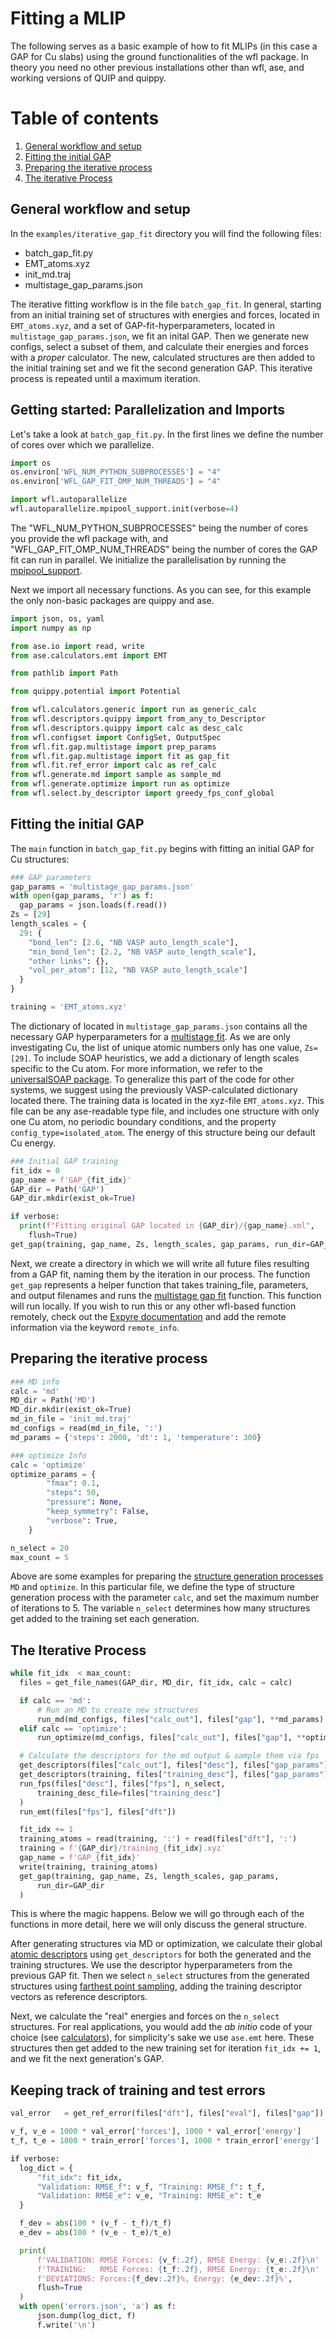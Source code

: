
# Fitting a MLIP

The following serves as a basic example of how to fit MLIPs (in this case a GAP for Cu slabs) using the ground functionalities of the wfl package. In theory you need no other previous installations other than wfl, ase, and working versions of QUIP and quippy.

# Table of contents
1. [General workflow and setup](#general)
2. [Fitting the initial GAP](#Fitting-the-initial-GAP)
3. [Preparing the iterative process](#generate)
4. [The iterative Process](#generate)

## General workflow and setup <a name="general">

In the ```examples/iterative_gap_fit``` directory you will find the following files:

- batch_gap_fit.py
- EMT_atoms.xyz
- init_md.traj
- multistage_gap_params.json

The iterative fitting workflow is in the file ```batch_gap_fit```. In general, starting from an initial training set of structures with energies and forces, located in ```EMT_atoms.xyz```, and a set of GAP-fit-hyperparameters, located in ```multistage_gap_params.json```, we fit an inital GAP. Then we generate new configs, select a subset of them, and calculate their energies and forces with a *proper* calculator. The new, calculated structures are then added to the initial training set and we fit the second generation GAP. This iterative process is repeated until a maximum iteration.

## Getting started: Parallelization and Imports

Let's take a look at ```batch_gap_fit.py```. In the first lines we define the number of cores over which we parallelize.

```python
import os
os.environ['WFL_NUM_PYTHON_SUBPROCESSES'] = "4"
os.environ['WFL_GAP_FIT_OMP_NUM_THREADS'] = "4"

import wfl.autoparallelize
wfl.autoparallelize.mpipool_support.init(verbose=4)
```
The "WFL_NUM_PYTHON_SUBPROCESSES" being the number of cores you provide the wfl package with, and "WFL_GAP_FIT_OMP_NUM_THREADS" being the number of cores the GAP fit can run in parallel. We initialize the parallelisation by running the [mpipool_support](overview.parallelisation.rst).

Next we import all necessary functions. As you can see, for this example the only non-basic packages are quippy and ase.

```python
import json, os, yaml
import numpy as np

from ase.io import read, write
from ase.calculators.emt import EMT

from pathlib import Path

from quippy.potential import Potential

from wfl.calculators.generic import run as generic_calc
from wfl.descriptors.quippy import from_any_to_Descriptor
from wfl.descriptors.quippy import calc as desc_calc
from wfl.configset import ConfigSet, OutputSpec
from wfl.fit.gap.multistage import prep_params
from wfl.fit.gap.multistage import fit as gap_fit
from wfl.fit.ref_error import calc as ref_calc
from wfl.generate.md import sample as sample_md
from wfl.generate.optimize import run as optimize
from wfl.select.by_descriptor import greedy_fps_conf_global
```

## Fitting the initial GAP

The ```main``` function in ```batch_gap_fit.py``` begins with fitting an initial GAP for Cu structures:

```python
### GAP parameters
gap_params = 'multistage_gap_params.json'
with open(gap_params, 'r') as f:
  gap_params = json.loads(f.read())
Zs = [29]
length_scales = {
  29: {
    "bond_len": [2.6, "NB VASP auto_length_scale"],
    "min_bond_len": [2.2, "NB VASP auto_length_scale"],
    "other links": {},
    "vol_per_atom": [12, "NB VASP auto_length_scale"]
  }
}

training = 'EMT_atoms.xyz'
```
The dictionary of located in ```multistage_gap_params.json``` contains all the necessary GAP hyperparameters for a [multistage fit](wfl.fit.gap.rst). As we are only investigating Cu, the list of unique atomic numbers only has one value, ```Zs=[29]```. To include SOAP heuristics, we add a dictionary of length scales specific to the Cu atom. For more information, we refer to the [universalSOAP package](https://github.com/libAtoms/universalSOAP). To generalize this part of the code for other systems, we suggest using the previously VASP-calculated dictionary located there. The training data is located in the xyz-file ```EMT_atoms.xyz```. This file can be any ase-readable type file, and includes one structure with only one Cu atom, no periodic boundary conditions, and the property ```config_type=isolated_atom```. The energy of this structure being our default Cu energy.

```python
### Initial GAP training
fit_idx = 0
gap_name = f'GAP_{fit_idx}'
GAP_dir = Path('GAP')
GAP_dir.mkdir(exist_ok=True)

if verbose:
  print(f"Fitting original GAP located in {GAP_dir}/{gap_name}.xml",
    flush=True)
get_gap(training, gap_name, Zs, length_scales, gap_params, run_dir=GAP_dir)
```

Next, we create a directory in which we will write all future files resulting from a GAP fit, naming them by the iteration in our process. The function ```get_gap``` represents a helper function that takes training_file, parameters, and output filenames and runs the [multistage gap fit](wfl.fit.rst) function. This function will run locally. If you wish to run this or any other wfl-based function remotely, check out the [Expyre documentation](https://libatoms.github.io/ExPyRe/) and add the remote information via the keyword ```remote_info```.

## Preparing the iterative process

```python
### MD info
calc = 'md'
MD_dir = Path('MD')
MD_dir.mkdir(exist_ok=True)
md_in_file = 'init_md.traj'
md_configs = read(md_in_file, ':')
md_params = {'steps': 2000, 'dt': 1, 'temperature': 300}

### optimize Info
calc = 'optimize'
optimize_params = {
        "fmax": 0.1,
        "steps": 50,
        "pressure": None,
        "keep_symmetry": False,
        "verbose": True,
    }

n_select = 20
max_count = 5
```

Above are some examples for preparing the [structure generation processes](wfl.generate.rst) ```MD``` and ```optimize```. In this particular file, we define the type of structure generation process with the parameter ```calc```, and set the maximum number of iterations to 5. The variable ```n_select``` determines how many structures get added to the training set each generation.

## The Iterative Process

```python
while fit_idx  < max_count:
  files = get_file_names(GAP_dir, MD_dir, fit_idx, calc = calc)

  if calc == 'md':
      # Run an MD to create new structures
      run_md(md_configs, files["calc_out"], files["gap"], **md_params)
  elif calc == 'optimize':
      run_optimize(md_configs, files["calc_out"], files["gap"], **optimize_params)

  # Calculate the descriptors for the md output & sample them via fps
  get_descriptors(files["calc_out"], files["desc"], files["gap_params"])
  get_descriptors(training, files["training_desc"], files["gap_params"])
  run_fps(files["desc"], files["fps"], n_select,
      training_desc_file=files["training_desc"]
  )
  run_emt(files["fps"], files["dft"])

  fit_idx += 1
  training_atoms = read(training, ':') + read(files["dft"], ':')
  training = f'{GAP_dir}/training_{fit_idx}.xyz'
  gap_name = f'GAP_{fit_idx}'
  write(training, training_atoms)
  get_gap(training, gap_name, Zs, length_scales, gap_params,
      run_dir=GAP_dir
  )
```

This is where the magic happens. Below we will go through each of the functions in more detail, here we will only discuss the general structure.

After generating structures via MD or optimization, we calculate their global [atomic descriptors](wfl.descriptors.rst) using ```get_descriptors``` for both the generated and the training structures. We use the descriptor hyperparameters from the previous GAP fit. Then we select ```n_select``` structures from the generated structures using [farthest point sampling](wfl.select.rst), adding the training descriptor vectors as reference descriptors.

Next, we calculate the "real" energies and forces on the ```n_select``` structures. For real applications, you would add the *ab initio* code of your choice (see [calculators](wfl.calculators.rst)), for simplicity's sake we use ```ase.emt``` here. These structures then get added to the new training set for iteration ```fit_idx += 1```, and we fit the next generation's GAP.


## Keeping track of training and test errors
```python
val_error   = get_ref_error(files["dft"], files["eval"], files["gap"])

v_f, v_e = 1000 * val_error['forces'], 1000 * val_error['energy']
t_f, t_e = 1000 * train_error['forces'], 1000 * train_error['energy']

if verbose:
  log_dict = {
      "fit_idx": fit_idx,
      "Validation: RMSE_f": v_f, "Training: RMSE_f": t_f,
      "Validation: RMSE_e": v_e, "Training: RMSE_e": t_e
  }

  f_dev = abs(100 * (v_f - t_f)/t_f)
  e_dev = abs(100 * (v_e - t_e)/t_e)

  print(
      f'VALIDATION: RMSE Forces: {v_f:.2f}, RMSE Energy: {v_e:.2f}\n'
      f'TRAINING:   RMSE Forces: {t_f:.2f}, RMSE Energy: {t_e:.2f}\n'
      f'DEVIATIONS: Forces:{f_dev:.2f}%, Energy: {e_dev:.2f}%',
      flush=True
  )
  with open('errors.json', 'a') as f:
      json.dump(log_dict, f)
      f.write('\n')
```
